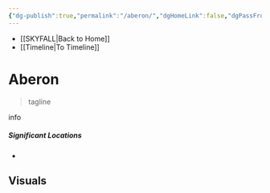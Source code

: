 ```yaml
---
{"dg-publish":true,"permalink":"/aberon/","dgHomeLink":false,"dgPassFrontmatter":false}
---
```


- [[SKYFALL|Back to Home]]
- [[Timeline|To Timeline]]

# Aberon
>tagline

info

##### Significant Locations
- 

## Visuals
